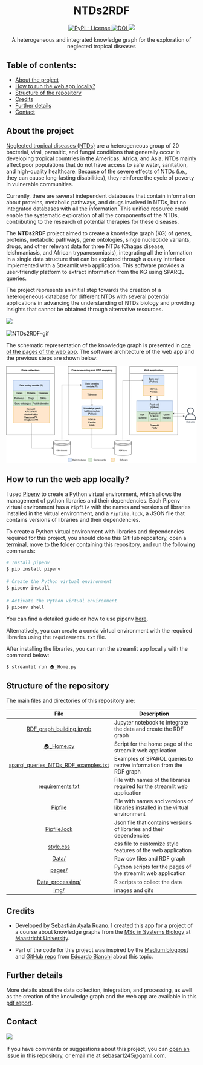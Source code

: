 <h1 align="center">
    NTDs2RDF
</h1>

<p align="center">
    <a href="https://github.com/sayalaruano/NTDs2RDF/blob/main/LICENSE.md">
        <img alt="PyPI - License" src="https://img.shields.io/pypi/l/bioregistry" />
    </a>
    <a href="https://doi.org/10.5281/zenodo.7772555">
        <img src="https://zenodo.org/badge/DOI/10.5281/zenodo.7772555.svg" alt="DOI">
    </a>
    <a href="https://NTDs2RDF.streamlit.app/" title="NTDs2RDF"><img src="https://static.streamlit.io/badges/streamlit_badge_black_white.svg"></a>
</p>

<p align="center">
   A heterogeneous and integrated knowledge graph for the exploration of neglected tropical diseases
</p>

## **Table of contents:**
- [About the project](#about-the-project)
- [How to run the web app locally?](#how-to-run-this-app-locally)
- [Structure of the repository](#structure-of-the-repository)
- [Credits](#credits)
- [Further details](#details)
- [Contact](#contact)

## **About the project**
[Neglected tropical diseases (NTDs)](https://www.who.int/news-room/questions-and-answers/item/neglected-tropical-diseases) are a heterogeneous group of 20 bacterial, viral, parasitic, and fungal conditions that generally occur in developing tropical countries in the Americas, Africa, and Asia. NTDs mainly affect poor populations that do not have access to safe water, sanitation, and high-quality healthcare. Because of the severe effects of NTDs (i.e., they can cause long-lasting disabilities), they reinforce the cycle of poverty  in vulnerable communities.

Currently, there are several independent databases that contain information about proteins, metabolic pathways, and drugs involved in NTDs, but no integrated databases with all the information. This unified resource could enable the systematic exploration of all the components of the NTDs, contributing to the research of potential therapies for these diseases.

The **NTDs2RDF** project aimed  to create a knowledge graph (KG) of genes, proteins, metabolic pathways, gene ontologies, single nucleotide variants, 
drugs, and other relevant data for three NTDs (Chagas disease, leishmaniasis, and African trypanosomiasis), integrating all the information in a single 
data structure that can be explored through a query interface implemented with a Streamlit web application. This software provides a user-friendly platform 
to extract information from the KG using SPARQL queries.

The project represents an initial step towards the creation of a heterogeneous database for different NTDs with several potential applications in advancing the understanding of NTDs biology and  providing insights that cannot be obtained through  alternative resources.

<a href="https://NTDs2RDF.streamlit.app/" title="NTDs2RDF"><img src="https://static.streamlit.io/badges/streamlit_badge_black_white.svg"></a><br>

![NTDs2RDF-gif](img/NTDs2RDF.gif)

The schematic representation of the knowledge graph is presented in [one of the pages of the web app](https://ntds2rdf.streamlit.app/The_RDF_graph_schema). The software architecture of the web app and the previous steps are shown below:

![NTDs2RDF-arch](img/Architecture_NTDs2RDF.png)

## **How to run the web app locally?**
I used [Pipenv](https://pypi.org/project/pipenv/) to create a Python virtual environment, which allows the management of python libraries and their dependencies. Each Pipenv virtual environment has a `Pipfile` with the names and versions of libraries installed in the virtual environment, and a `Pipfile.lock`, a JSON file that contains versions of libraries and their dependencies.

To create a Python virtual environment with libraries and dependencies required for this project, you should clone this GitHub repository, open a terminal, move to the folder containing this repository, and run the following commands:

```bash
# Install pipenv
$ pip install pipenv

# Create the Python virtual environment 
$ pipenv install

# Activate the Python virtual environment 
$ pipenv shell
```

You can find a detailed guide on how to use pipenv [here](https://realpython.com/pipenv-guide/).

Alternatively, you can create a conda virtual environment with the required libraries using the `requirements.txt` file.

After installing the libraries, you can run the streamlit app locally with the command below:

```bash
$ streamlit run 🏠_Home.py
```

## **Structure of the repository**
The main files and directories of this repository are:

|File|Description|
|:-:|---|
|[RDF_graph_building.ipynb](RDF_graph_building.ipynb)|Jupyter notebook to integrate the data and create the RDF graph|
|[🏠_Home.py](🏠_Home.py)|Script for the home page of the streamlit web application|
|[sparql_queries_NTDs_RDF_examples.txt](sparql_queries_NTDs_RDF_examples.txt)|Examples of SPARQL queries to retrive information from the RDF graph|
|[requirements.txt](requirements.txt)|File with names of the libraries required for the streamlit web application|
|[Pipfile](Pipfile)|File with names and versions of libraries installed in the virtual environment|
|[Pipfile.lock](Pipfile.lock)|Json file that contains versions of libraries and their dependencies|
|[style.css](style.css)|css file to customize style features of the web application|
|[Data/](Data/)|Raw csv files and RDF graph|
|[pages/](pages/)|Python scripts for the pages of the streamlit web application|
|[Data_processing/](Data_processing/)|R scripts to collect the data|
|[img/](img/)|images and gifs|

## **Credits**
- Developed by [Sebastián Ayala Ruano](https://sayalaruano.github.io/). I created this app for a project of a course about knowledge graphs from the [MSc in Systems Biology](https://www.maastrichtuniversity.nl/education/master/systems-biology) at [Maastricht University](https://www.maastrichtuniversity.nl/).

- Part of the code for this project was inspired by the [Medium blogpost](https://python.plainenglish.io/linked-data-a-framework-for-large-scale-database-integration-d20628021d4a) and 
[GitHub repo](https://github.com/EdoWhite/ThemeParkAccidents_RDF-SPARQL) from [Edoardo Bianchi](https://medium.com/@edoardobianchi98) about this topic.

## **Further details**
More details about the data collection, integration, and processing, as well as the creation of the knowledge graph and the web app are available in this [pdf report](NTDs2RDF_report.pdf).

## **Contact**
[![](https://img.shields.io/twitter/follow/sayalaruano?style=social)](https://twitter.com/sayalaruano)

If you have comments or suggestions about this project, you can [open an issue](https://github.com/sayalaruano/NTDs2RDF/issues/new) in this repository, or email me at sebasar1245@gamil.com.
